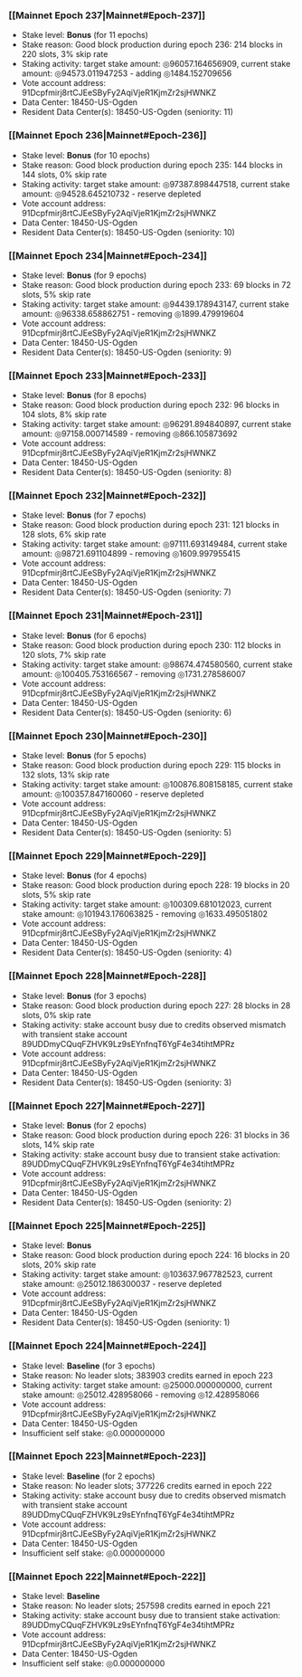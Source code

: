 ### [[Mainnet Epoch 237|Mainnet#Epoch-237]]
* Stake level: **Bonus** (for 11 epochs)
* Stake reason: Good block production during epoch 236: 214 blocks in 220 slots, 3% skip rate
* Staking activity: target stake amount: ◎96057.164656909, current stake amount: ◎94573.011947253 - adding ◎1484.152709656
* Vote account address: 91Dcpfmirj8rtCJEeSByFy2AqiVjeR1KjmZr2sjHWNKZ
* Data Center: 18450-US-Ogden
* Resident Data Center(s): 18450-US-Ogden (seniority: 11)
### [[Mainnet Epoch 236|Mainnet#Epoch-236]]
* Stake level: **Bonus** (for 10 epochs)
* Stake reason: Good block production during epoch 235: 144 blocks in 144 slots, 0% skip rate
* Staking activity: target stake amount: ◎97387.898447518, current stake amount: ◎94528.645210732 - reserve depleted
* Vote account address: 91Dcpfmirj8rtCJEeSByFy2AqiVjeR1KjmZr2sjHWNKZ
* Data Center: 18450-US-Ogden
* Resident Data Center(s): 18450-US-Ogden (seniority: 10)
### [[Mainnet Epoch 234|Mainnet#Epoch-234]]
* Stake level: **Bonus** (for 9 epochs)
* Stake reason: Good block production during epoch 233: 69 blocks in 72 slots, 5% skip rate
* Staking activity: target stake amount: ◎94439.178943147, current stake amount: ◎96338.658862751 - removing ◎1899.479919604
* Vote account address: 91Dcpfmirj8rtCJEeSByFy2AqiVjeR1KjmZr2sjHWNKZ
* Data Center: 18450-US-Ogden
* Resident Data Center(s): 18450-US-Ogden (seniority: 9)
### [[Mainnet Epoch 233|Mainnet#Epoch-233]]
* Stake level: **Bonus** (for 8 epochs)
* Stake reason: Good block production during epoch 232: 96 blocks in 104 slots, 8% skip rate
* Staking activity: target stake amount: ◎96291.894840897, current stake amount: ◎97158.000714589 - removing ◎866.105873692
* Vote account address: 91Dcpfmirj8rtCJEeSByFy2AqiVjeR1KjmZr2sjHWNKZ
* Data Center: 18450-US-Ogden
* Resident Data Center(s): 18450-US-Ogden (seniority: 8)
### [[Mainnet Epoch 232|Mainnet#Epoch-232]]
* Stake level: **Bonus** (for 7 epochs)
* Stake reason: Good block production during epoch 231: 121 blocks in 128 slots, 6% skip rate
* Staking activity: target stake amount: ◎97111.693149484, current stake amount: ◎98721.691104899 - removing ◎1609.997955415
* Vote account address: 91Dcpfmirj8rtCJEeSByFy2AqiVjeR1KjmZr2sjHWNKZ
* Data Center: 18450-US-Ogden
* Resident Data Center(s): 18450-US-Ogden (seniority: 7)
### [[Mainnet Epoch 231|Mainnet#Epoch-231]]
* Stake level: **Bonus** (for 6 epochs)
* Stake reason: Good block production during epoch 230: 112 blocks in 120 slots, 7% skip rate
* Staking activity: target stake amount: ◎98674.474580560, current stake amount: ◎100405.753166567 - removing ◎1731.278586007
* Vote account address: 91Dcpfmirj8rtCJEeSByFy2AqiVjeR1KjmZr2sjHWNKZ
* Data Center: 18450-US-Ogden
* Resident Data Center(s): 18450-US-Ogden (seniority: 6)
### [[Mainnet Epoch 230|Mainnet#Epoch-230]]
* Stake level: **Bonus** (for 5 epochs)
* Stake reason: Good block production during epoch 229: 115 blocks in 132 slots, 13% skip rate
* Staking activity: target stake amount: ◎100876.808158185, current stake amount: ◎100357.847160060 - reserve depleted
* Vote account address: 91Dcpfmirj8rtCJEeSByFy2AqiVjeR1KjmZr2sjHWNKZ
* Data Center: 18450-US-Ogden
* Resident Data Center(s): 18450-US-Ogden (seniority: 5)
### [[Mainnet Epoch 229|Mainnet#Epoch-229]]
* Stake level: **Bonus** (for 4 epochs)
* Stake reason: Good block production during epoch 228: 19 blocks in 20 slots, 5% skip rate
* Staking activity: target stake amount: ◎100309.681012023, current stake amount: ◎101943.176063825 - removing ◎1633.495051802
* Vote account address: 91Dcpfmirj8rtCJEeSByFy2AqiVjeR1KjmZr2sjHWNKZ
* Data Center: 18450-US-Ogden
* Resident Data Center(s): 18450-US-Ogden (seniority: 4)
### [[Mainnet Epoch 228|Mainnet#Epoch-228]]
* Stake level: **Bonus** (for 3 epochs)
* Stake reason: Good block production during epoch 227: 28 blocks in 28 slots, 0% skip rate
* Staking activity: stake account busy due to credits observed mismatch with transient stake account 89UDDmyCQuqFZHVK9Lz9sEYnfnqT6YgF4e34tihtMPRz
* Vote account address: 91Dcpfmirj8rtCJEeSByFy2AqiVjeR1KjmZr2sjHWNKZ
* Data Center: 18450-US-Ogden
* Resident Data Center(s): 18450-US-Ogden (seniority: 3)
### [[Mainnet Epoch 227|Mainnet#Epoch-227]]
* Stake level: **Bonus** (for 2 epochs)
* Stake reason: Good block production during epoch 226: 31 blocks in 36 slots, 14% skip rate
* Staking activity: stake account busy due to transient stake activation: 89UDDmyCQuqFZHVK9Lz9sEYnfnqT6YgF4e34tihtMPRz
* Vote account address: 91Dcpfmirj8rtCJEeSByFy2AqiVjeR1KjmZr2sjHWNKZ
* Data Center: 18450-US-Ogden
* Resident Data Center(s): 18450-US-Ogden (seniority: 2)
### [[Mainnet Epoch 225|Mainnet#Epoch-225]]
* Stake level: **Bonus**
* Stake reason: Good block production during epoch 224: 16 blocks in 20 slots, 20% skip rate
* Staking activity: target stake amount: ◎103637.967782523, current stake amount: ◎25012.186300037 - reserve depleted
* Vote account address: 91Dcpfmirj8rtCJEeSByFy2AqiVjeR1KjmZr2sjHWNKZ
* Data Center: 18450-US-Ogden
* Resident Data Center(s): 18450-US-Ogden (seniority: 1)
### [[Mainnet Epoch 224|Mainnet#Epoch-224]]
* Stake level: **Baseline** (for 3 epochs)
* Stake reason: No leader slots; 383903 credits earned in epoch 223
* Staking activity: target stake amount: ◎25000.000000000, current stake amount: ◎25012.428958066 - removing ◎12.428958066
* Vote account address: 91Dcpfmirj8rtCJEeSByFy2AqiVjeR1KjmZr2sjHWNKZ
* Data Center: 18450-US-Ogden
* Insufficient self stake: ◎0.000000000
### [[Mainnet Epoch 223|Mainnet#Epoch-223]]
* Stake level: **Baseline** (for 2 epochs)
* Stake reason: No leader slots; 377226 credits earned in epoch 222
* Staking activity: stake account busy due to credits observed mismatch with transient stake account 89UDDmyCQuqFZHVK9Lz9sEYnfnqT6YgF4e34tihtMPRz
* Vote account address: 91Dcpfmirj8rtCJEeSByFy2AqiVjeR1KjmZr2sjHWNKZ
* Data Center: 18450-US-Ogden
* Insufficient self stake: ◎0.000000000
### [[Mainnet Epoch 222|Mainnet#Epoch-222]]
* Stake level: **Baseline**
* Stake reason: No leader slots; 257598 credits earned in epoch 221
* Staking activity: stake account busy due to transient stake activation: 89UDDmyCQuqFZHVK9Lz9sEYnfnqT6YgF4e34tihtMPRz
* Vote account address: 91Dcpfmirj8rtCJEeSByFy2AqiVjeR1KjmZr2sjHWNKZ
* Data Center: 18450-US-Ogden
* Insufficient self stake: ◎0.000000000
